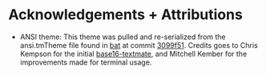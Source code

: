 # Acknowledgements + Attributions

- ANSI theme: This theme was pulled and re-serialized from the ansi.tmTheme
  file found in [bat](https://github.com/sharkdp/bat) at commit
  [3099f51](https://github.com/sharkdp/bat/blob/3099f51ba7a19596f084699eeb1b69305a88b9e4/assets/themes/ansi.tmTheme).
  Credits goes to Chris Kempson for the initial
  [base16-textmate](https://github.com/chriskempson/base16-textmate/blob/master/Themes/base16-default-dark.tmTheme),
  and Mitchell Kember for the improvements made for terminal usage.
